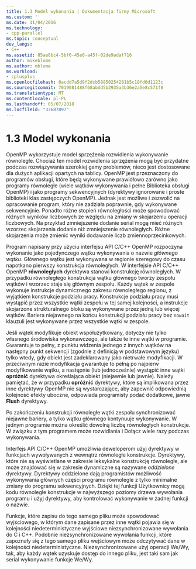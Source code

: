 ```yaml
---
title: 1.3 Model wykonania | Dokumentacja firmy Microsoft
ms.custom: ''
ms.date: 11/04/2016
ms.technology:
- cpp-parallel
ms.topic: conceptual
dev_langs:
- C++
ms.assetid: 85ae8bc4-5bf0-45e0-a45f-02de9adaf716
author: mikeblome
ms.author: mblome
ms.workload:
- cplusplus
ms.openlocfilehash: 0acdd7a5d9f2dcb58850254281b5c18fd0d1123c
ms.sourcegitcommit: 7019081488f68abdd5b2935a3b36e2a5e8c571f8
ms.translationtype: MT
ms.contentlocale: pl-PL
ms.lasthandoff: 05/07/2018
ms.locfileid: "33687897"
---
```

# <a name="13-execution-model"></a>1.3 Model wykonania
OpenMP wykorzystuje model sprzężenia rozwidlenia wykonywanie równoległe. Chociaż ten model rozwidlenia sprzężenia mogą być przydatne podczas rozwiązywania szerokiej gamy problemów, nieco jest dostosowane dla dużych aplikacji opartych na tablicy. OpenMP jest przeznaczony do programów obsługi, które będą wykonywane prawidłowo zarówno jako programy równoległe (wiele wątków wykonywania i pełne Biblioteka obsługi OpenMP) i jako programy sekwencyjnych (dyrektywy ignorowane i proste biblioteki klas zastępczych OpenMP). Jednak jest możliwe i zezwolić na opracowanie program, który nie zadziała poprawnie, gdy wykonywane sekwencyjnie. Ponadto różne stopień równoległości może spowodować różnych wyników liczbowych ze względu na zmiany w skojarzeniu operacji liczbowych. Na przykład zmniejszenie dodanie serial mogą mieć różnych wzorzec skojarzenia dodanie niż zmniejszenie równoległych. Różne skojarzenia może zmienić wyniki dodawanie liczb zmiennoprzecinkowych.  
  
 Program napisany przy użyciu interfejsu API C/C++ OpenMP rozpoczyna wykonanie jako pojedynczego wątku wykonywania o nazwie *głównego wątku*. Głównego wątku jest wykonywana w regionie szeregowy do czasu napotkano pierwszy konstrukcja równoległych. W interfejsie API C/C++ OpenMP **równoległych** dyrektywa stanowi konstrukcję równoległych. W przypadku równoległego konstrukcja wątku głównego tworzy zespołu wątków i wzorzec staje się głównym zespołu. Każdy wątek w zespole wykonuje instrukcje dynamicznego zakresu równoległego regionu, z wyjątkiem konstrukcje podziału pracy. Konstrukcje podziału pracy musi wystąpić przez wszystkie wątki zespołu w tej samej kolejności, a instrukcje skojarzone strukturalnego bloku są wykonywane przez jedną lub więcej wątków. Bariera niejawnego na końcu konstrukcji podziału pracy bez `nowait` klauzuli jest wykonywane przez wszystkie wątki w zespole.  
  
 Jeśli wątek modyfikuje obiekt współużytkowany, dotyczy nie tylko własnego środowiska wykonawczego, ale także te inne wątki w programie. Gwarantuje to pełny, z punktu widzenia jednego z innych wątków na następny punkt sekwencji (zgodnie z definicją w podstawowym języku) tylko wtedy, gdy obiekt jest zadeklarowany jako nietrwałe modyfikacji. W przeciwnym razie modyfikacja gwarantuje to pełną po najpierw modyfikowanie wątku, a następnie (lub jednocześnie) wystąpić inne wątki **opróżnić** dyrektywa określająca obiekt (niejawnie lub jawnie). Należy pamiętać, że w przypadku **opróżnić** dyrektywy, które są implikowana przez inne dyrektywy OpenMP nie są wystarczające, aby zapewnić odpowiednią kolejność efekty uboczne, odpowiada programisty podać dodatkowe, jawne  **Flush** dyrektywy.  
  
 Po zakończeniu konstrukcji równoległe wątki zespołu synchronizować niejawne bariery, a tylko wątku głównego kontynuuje wykonywanie. W jednym programie można określić dowolną liczbę równoległych konstrukcje. W związku z tym programem może rozwidlania i Dołącz wiele razy podczas wykonywania.  
  
 Interfejs API C/C++ OpenMP umożliwia deweloperom użyj dyrektywy w funkcjach wywoływanych z wewnątrz równoległe konstrukcje. Dyrektywy, które nie są wyświetlane w zakresie leksykalne konstrukcję równoległe, ale może znajdować się w zakresie dynamiczne są nazywane *oddzielone* dyrektywy. Dyrektywy oddzielone dają programistów możliwość wykonywania głównych części programu równolegle z tylko minimalne zmiany do programu sekwencyjnych. Dzięki tej funkcji Użytkownicy mogą kodu równoległe konstrukcje w najwyższego poziomy drzewa wywołania programu i użyj dyrektywy, aby kontrolować wykonywanie w żadnej funkcji o nazwie.  
  
 Funkcje, które zapisu do tego samego pliku może spowodować wyjściowego, w którym dane zapisane przez inne wątki pojawia się w kolejności niedeterministyczne wyjściowe niezsynchronizowane wywołania do C i C++. Podobnie niezsynchronizowane wywołania funkcji, które zapoznały się z tego samego pliku wejściowym może odczytywać dane w kolejności niedeterministyczne. Niezsynchronizowane użyj operacji We/Wy, tak, aby każdy wątek uzyskuje dostęp do innego pliku, jest taki sam jak serial wykonywanie funkcje We/Wy.